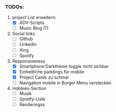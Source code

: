 ### TODOs:

1. project List erweitern: 
    - [x] ADV-Scripts
    - [ ] Music Blog (?)

2. Social links
    - [ ] Github
    - [ ] LinkedIn
    - [ ] Xing
    - [ ] Spotify

3. Responsiveness
    - [x] Smartphone Darktheme toggle nicht sichbar
    - [x] Einheitliche paddings für mobile
    - [x] Project Cards zu schmal
    - [ ] Navigation mobile in Burger Menu verstecken

4. Hobbies-Section
    - [ ] Musik
    - [ ] Spotify-Liste
    - [ ] Renderingss